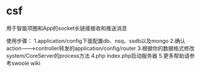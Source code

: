 # csf
用于智能项圈和App的socket长链接接收和推送消息

使用步骤：
1.application/config下面配置db、nsq、ssdb以及mongo
2.确认action--->controller转发的application/config/router
3.根据你的数据格式修改system/CoreServer的process方法
4.php index.php启动服务器
5.更多帮助请参考swoole wiki
